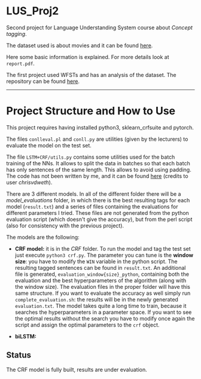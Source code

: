 # LUS_Proj2

Second project for Language Understanding System course about *Concept tagging*.

The dataset used is about movies and it can be found [here](https://github.com/esrel/NL2SparQL4NLU).

Here some basic information is explained. For more details look at `report.pdf`.

The first project used WFSTs and has an analysis of the dataset. The repository can be found [here](https://github.com/Svidon/LUS_Project1).

---

# Project Structure and How to Use

This project requires having installed python3, sklearn_crfsuite and pytorch.

The files `conlleval.pl` and `conll.py` are utilities (given by the lecturers) to evaluate the model on the test set.

The file `LSTM+CRF/utils.py` contains some utilities used for the batch training of the NNs. It allows to split the data in batches so that each batch has only sentences of the same length. This allows to avoid using padding. The code has not been written by me, and it can be found [here](https://github.com/chrisvdweth/ml-toolkit/blob/master/pytorch/utils/data/text/dataset.py) (credits to user *chrisvdweth*).

There are 3 different models. In all of the different folder there will be a *model_evaluations* folder, in which there is the best resulting tags for each model (`result.txt`) and a series of files containing the evaluations for different parameters I tried. These files are not generated from the python evaluation script (which doesn't give the accuracy), but from the perl script (also for consistency with the previous project).

The models are the following:

* **CRF model:** it is in the *CRF* folder. To run the model and tag the test set just execute `python3 crf.py`. The parameter you can tune is the **window size**: you have to modify the `WIN` variable in the python script. The resulting tagged sentences can be found in `result.txt`. An additional file is generated, `evaluation_window{size}_python`, containing both the evaluation and the best hyperparameters of the algorithm (along with the window size). The evaluation files in the proper folder will have this same structure. If you want to evaluate the accuracy as well simply run `complete_evaluation.sh`: the results will be in the newly generated `evaluation.txt`. The model takes quite a long time to train, because it searches the hyperparameters in a parameter space. If you want to see the optimal results without the search you have to modify once again the script and assign the optimal parameters to the `crf` object.

* **biLSTM:**

## Status

The CRF model is fully built, results are under evaluation.
